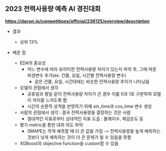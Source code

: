 ## 2023 전력사용량 예측 AI 경진대회
**https://dacon.io/competitions/official/236125/overview/description**
- 결과
  - 상위 13%
 
- 배운 점
    - EDA의 중요성
      - 어느 변수에 따라 유의미한 전력사용량 차이가 있는지 파악 후, 그에 따른 파생변수 추가(ex. 건물, 요일, 시간별 전력사용량 변수)
        - 같은 건물, 요일, 시간대에는 비슷한 전력사용량 추이가 나타났음
    - 모델의 관점에서 생각
      - 공휴일과 평일 같이 전력사용량 차이가 큰 경우 이를 0과 1로 구분하여 모델이 차이를 느끼도록 함
      - 시간의 순환적 성격을 반영하기 위해 sin_time과 cos_time 변수 생성
    - 사람의 관점에서 생각 : 결국 전력사용량을 결정하는 것은 사람
      - 절대적인 지표로부터 상대적인 지표 도출 : 불쾌지수, 체감온도 등
    - 평가 metric을 통한 대회 의도 파악
       - SMAPE는 작게 예측할 때 더 큰 값을 가짐 -> 전력사용량을 높게 예측하는 것보다 낮게 예측하는 것이 더 큰 문제가 될 수 있음을 뜻함
   - XGBoost의 objective function을 custom할 수 있음
        
